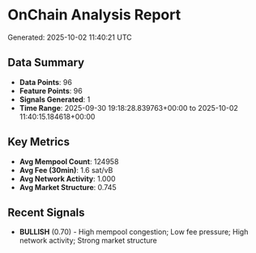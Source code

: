 # OnChain Analysis Report
Generated: 2025-10-02 11:40:21 UTC

## Data Summary
- **Data Points**: 96
- **Feature Points**: 96
- **Signals Generated**: 1
- **Time Range**: 2025-09-30 19:18:28.839763+00:00 to 2025-10-02 11:40:15.184618+00:00

## Key Metrics
- **Avg Mempool Count**: 124958
- **Avg Fee (30min)**: 1.6 sat/vB
- **Avg Network Activity**: 1.000
- **Avg Market Structure**: 0.745

## Recent Signals
- **BULLISH** (0.70) - High mempool congestion; Low fee pressure; High network activity; Strong market structure

